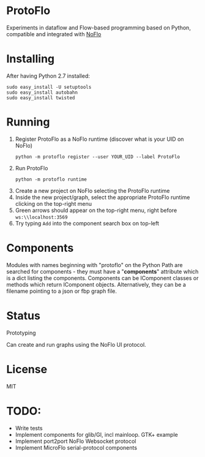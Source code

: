 ProtoFlo
======
Experiments in dataflow and Flow-based programming based on Python,
compatible and integrated with [NoFlo](http://noflojs.org)

Installing
======
After having Python 2.7 installed:
```
sudo easy_install -U setuptools
sudo easy_install autobahn
sudo easy_install twisted
```

Running
======
1. Register ProtoFlo as a NoFlo runtime (discover what is your UID
   on NoFlo)
   ```
   python -m protoflo register --user YOUR_UID --label ProtoFlo
   ```
2. Run ProtoFlo
   ```
   python -m protoflo runtime
   ```
3. Create a new project on NoFlo selecting the ProtoFlo runtime
4. Inside the new project/graph, select the appropriate ProtoFlo
   runtime clicking on the top-right menu
5. Green arrows should appear on the top-right menu, right before
   `ws:\\localhost:3569`
6. Try typing `Add` into the component search box on top-left


Components
==========

Modules with names beginning with "protoflo" on the Python Path
are searched for components - they must have a "__components__" attribute which is
a dict listing the components. Components can be IComponent
classes or methods which return IComponent objects. Alternatively,
they can be a filename pointing to a json or fbp graph file.


Status
=======
Prototyping

Can create and run graphs using the NoFlo UI protocol.

License
=======
MIT


TODO:
======
* Write tests
* Implement components for glib/GI, incl mainloop. GTK+ example
* Implement port2port NoFlo Websocket protocol
* Implement MicroFlo serial-protocol components

